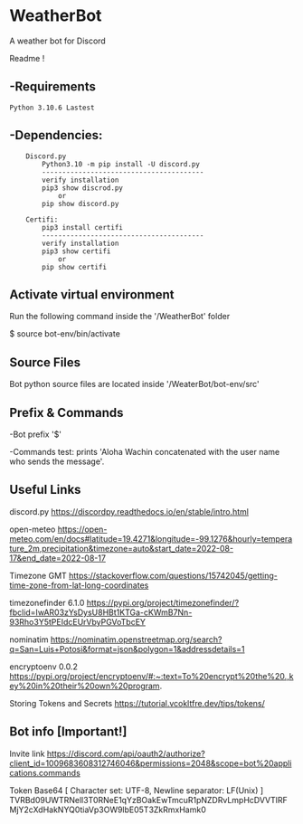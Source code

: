 # WeatherBot
A weather bot for Discord

Readme ! 

-Requirements
--------------------------------

	Python 3.10.6 Lastest
	
-Dependencies:
--------------------------------

		Discord.py
			Python3.10 -m pip install -U discord.py
			----------------------------------------
			verify installation 
			pip3 show discrod.py 
				or
			pip show discord.py		

		Certifi:
			pip3 install certifi
			----------------------------------------
			verify installation 
			pip3 show certifi 
				or
			pip show certifi	

Activate virtual environment					
----------------------------------

Run the following command inside the '/WeatherBot' folder

$ source bot-env/bin/activate



Source Files
----------------------------------

Bot python source files are located inside '/WeaterBot/bot-env/src'


Prefix & Commands
----------------------------------

-Bot prefix
	'$'
	
-Commands
	test: prints 'Aloha Wachin concatenated with the user name who sends the message'.

Useful Links
----------------------------------
discord.py
https://discordpy.readthedocs.io/en/stable/intro.html

open-meteo
https://open-meteo.com/en/docs#latitude=19.4271&longitude=-99.1276&hourly=temperature_2m,precipitation&timezone=auto&start_date=2022-08-17&end_date=2022-08-17

Timezone GMT
https://stackoverflow.com/questions/15742045/getting-time-zone-from-lat-long-coordinates

timezonefinder 6.1.0
https://pypi.org/project/timezonefinder/?fbclid=IwAR03zYsDysU8HBt1KTGa-cKWmB7Nn-93Rho3Y5tPEIdcEUrVbyPGVoTbcEY

nominatim 
https://nominatim.openstreetmap.org/search?q=San=Luis+Potosi&format=json&polygon=1&addressdetails=1

encryptoenv 0.0.2
https://pypi.org/project/encryptoenv/#:~:text=To%20encrypt%20the%20.,key%20in%20their%20own%20program.

Storing Tokens and Secrets
https://tutorial.vcokltfre.dev/tips/tokens/

Bot info [Important!]
----------------------------------
Invite link
https://discord.com/api/oauth2/authorize?client_id=1009683608312746046&permissions=2048&scope=bot%20applications.commands

Token
Base64 [ Character set: UTF-8, Newline separator: LF(Unix) ]
TVRBd09UWTRNell3T0RNeE1qYzBOakEwTmcuR1pNZDRvLmpHcDVVTlRFMjY2cXdHakNYQ0tiaVp3OW9lbE05T3ZkRmxHamk0